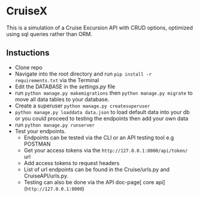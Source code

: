 # CruiseX

This is a simulation of a Cruise Excursion API with CRUD options, optimized using sql queries rather than ORM.


## Instuctions

 - Clone repo 
 - Navigate into the root directory and run `pip install -r requirements.txt` via the Terminal
 - Edit the DATABASE in the _settings.py_ file
 - run `python manage.py makemigrations` then `python manage.py migrate` to move all data tables to your        database.
 - Create a superuser `python manage.py createsuperuser`
 - `python manage.py loaddata data.json` to load default data into your db or you could proceed to testing the endpoints then add your own data
 - run `python manage.py runserver`
 - Test your endpoints.
    - Endpoints can be tested via the CLI or an API testing tool e.g POSTMAN
    - Get your access tokens via the `http://127.0.0.1:8000/api/token/` url
    - Add access tokens to request headers 
    - List of url endpoints can be found in the Cruise/urls.py and CruiseAPI/urls.py.
    - Testing can also be done via the API doc-page[ core api] (`http://127.0.0.1:8000`)

 